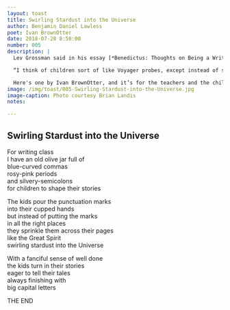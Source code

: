 ```yaml
---
layout: toast
title: Swirling Stardust into the Universe
author: Benjamin Daniel Lawless
poet: Ivan BrownOtter
date: 2018-07-28 8:50:00
number: 005
description: |
  Lev Grossman said in his essay [*Benedictus: Thoughts on Being a Writer and Having Children*](https://web.archive.org/web/20160808085408/http://levgrossman.com/2012/09/benedict/) (hat tip to [Austin Kleon](http://tumblr.austinkleon.com/post/31688329484)):

  “I think of children sort of like Voyager probes, except instead of sending them out into space you send them forward in time. They carry messages from your civilization inside them, on into the weirdness of the future.”

  Here's one by Ivan BrownOtter, and it’s for the teachers and the children. It’s for you, too; you who have stories yearning to be told.
image: /img/toast/005-Swirling-Stardust-into-the-Universe.jpg
image-caption: Photo courtesy Brian Landis
notes:

---
```


## Swirling Stardust into the Universe

For writing class  
I have an old olive jar full of   
blue-curved commas  
rosy-pink periods   
and silvery-semicolons  
for children to shape their stories		  

The kids pour the punctuation marks		  	
into their cupped hands					  
but instead of putting the marks 		  	
in all the right places						
they sprinkle them across their pages		   		
like the Great Spirit 						  
swirling stardust into the Universe			  	

With a fanciful sense of well done       
the kids turn in their stories  
eager to tell their tales  
always finishing with  
big capital letters  

THE END
